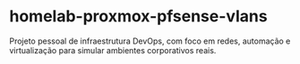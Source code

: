 # homelab-proxmox-pfsense-vlans
Projeto pessoal de infraestrutura DevOps, com foco em redes, automação e virtualização para simular ambientes corporativos reais.
